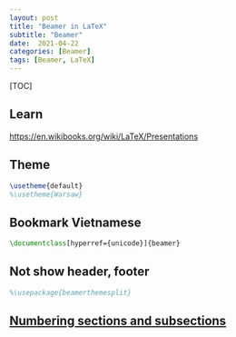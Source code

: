 ```yaml
---
layout: post
title: "Beamer in LaTeX"
subtitle: "Beamer"
date:  2021-04-22
categories: [Beamer]
tags: [Beamer, LaTeX]
---
```


[TOC]

## Learn

https://en.wikibooks.org/wiki/LaTeX/Presentations

## Theme

```latex
\usetheme{default}
%\usetheme{Warsaw}
```

## Bookmark Vietnamese

```latex
\documentclass[hyperref={unicode}]{beamer}
```

## Not show header, footer

```latex
%\usepackage{beamerthemesplit}
```

## [Numbering sections and subsections](https://tex.stackexchange.com/questions/400932/beamer-automating-numbering-sections-and-subsections)